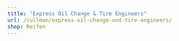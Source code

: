 ```yaml
---
title: "Express Oil Change & Tire Engineers"
url: /cullman/express-oil-change-und-tire-engineers/
shop: Reifen
---
```

